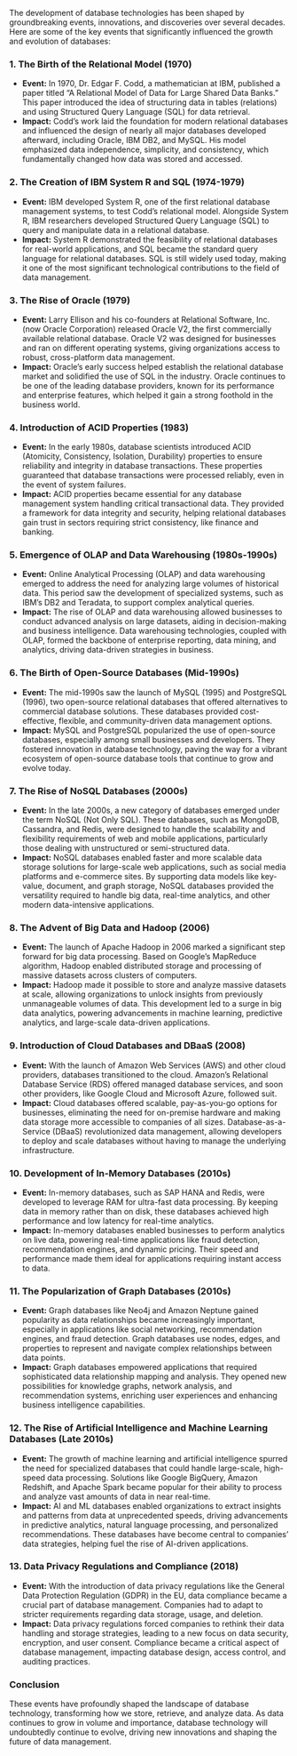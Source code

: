 The development of database technologies has been shaped by groundbreaking events, innovations, and discoveries over several decades. Here are some of the key events that significantly influenced the growth and evolution of databases:

### 1. **The Birth of the Relational Model (1970)**
   - **Event:** In 1970, Dr. Edgar F. Codd, a mathematician at IBM, published a paper titled “A Relational Model of Data for Large Shared Data Banks.” This paper introduced the idea of structuring data in tables (relations) and using Structured Query Language (SQL) for data retrieval.
   - **Impact:** Codd’s work laid the foundation for modern relational databases and influenced the design of nearly all major databases developed afterward, including Oracle, IBM DB2, and MySQL. His model emphasized data independence, simplicity, and consistency, which fundamentally changed how data was stored and accessed.

### 2. **The Creation of IBM System R and SQL (1974-1979)**
   - **Event:** IBM developed System R, one of the first relational database management systems, to test Codd’s relational model. Alongside System R, IBM researchers developed Structured Query Language (SQL) to query and manipulate data in a relational database.
   - **Impact:** System R demonstrated the feasibility of relational databases for real-world applications, and SQL became the standard query language for relational databases. SQL is still widely used today, making it one of the most significant technological contributions to the field of data management.

### 3. **The Rise of Oracle (1979)**
   - **Event:** Larry Ellison and his co-founders at Relational Software, Inc. (now Oracle Corporation) released Oracle V2, the first commercially available relational database. Oracle V2 was designed for businesses and ran on different operating systems, giving organizations access to robust, cross-platform data management.
   - **Impact:** Oracle’s early success helped establish the relational database market and solidified the use of SQL in the industry. Oracle continues to be one of the leading database providers, known for its performance and enterprise features, which helped it gain a strong foothold in the business world.

### 4. **Introduction of ACID Properties (1983)**
   - **Event:** In the early 1980s, database scientists introduced ACID (Atomicity, Consistency, Isolation, Durability) properties to ensure reliability and integrity in database transactions. These properties guaranteed that database transactions were processed reliably, even in the event of system failures.
   - **Impact:** ACID properties became essential for any database management system handling critical transactional data. They provided a framework for data integrity and security, helping relational databases gain trust in sectors requiring strict consistency, like finance and banking.

### 5. **Emergence of OLAP and Data Warehousing (1980s-1990s)**
   - **Event:** Online Analytical Processing (OLAP) and data warehousing emerged to address the need for analyzing large volumes of historical data. This period saw the development of specialized systems, such as IBM’s DB2 and Teradata, to support complex analytical queries.
   - **Impact:** The rise of OLAP and data warehousing allowed businesses to conduct advanced analysis on large datasets, aiding in decision-making and business intelligence. Data warehousing technologies, coupled with OLAP, formed the backbone of enterprise reporting, data mining, and analytics, driving data-driven strategies in business.

### 6. **The Birth of Open-Source Databases (Mid-1990s)**
   - **Event:** The mid-1990s saw the launch of MySQL (1995) and PostgreSQL (1996), two open-source relational databases that offered alternatives to commercial database solutions. These databases provided cost-effective, flexible, and community-driven data management options.
   - **Impact:** MySQL and PostgreSQL popularized the use of open-source databases, especially among small businesses and developers. They fostered innovation in database technology, paving the way for a vibrant ecosystem of open-source database tools that continue to grow and evolve today.

### 7. **The Rise of NoSQL Databases (2000s)**
   - **Event:** In the late 2000s, a new category of databases emerged under the term NoSQL (Not Only SQL). These databases, such as MongoDB, Cassandra, and Redis, were designed to handle the scalability and flexibility requirements of web and mobile applications, particularly those dealing with unstructured or semi-structured data.
   - **Impact:** NoSQL databases enabled faster and more scalable data storage solutions for large-scale web applications, such as social media platforms and e-commerce sites. By supporting data models like key-value, document, and graph storage, NoSQL databases provided the versatility required to handle big data, real-time analytics, and other modern data-intensive applications.

### 8. **The Advent of Big Data and Hadoop (2006)**
   - **Event:** The launch of Apache Hadoop in 2006 marked a significant step forward for big data processing. Based on Google’s MapReduce algorithm, Hadoop enabled distributed storage and processing of massive datasets across clusters of computers.
   - **Impact:** Hadoop made it possible to store and analyze massive datasets at scale, allowing organizations to unlock insights from previously unmanageable volumes of data. This development led to a surge in big data analytics, powering advancements in machine learning, predictive analytics, and large-scale data-driven applications.

### 9. **Introduction of Cloud Databases and DBaaS (2008)**
   - **Event:** With the launch of Amazon Web Services (AWS) and other cloud providers, databases transitioned to the cloud. Amazon’s Relational Database Service (RDS) offered managed database services, and soon other providers, like Google Cloud and Microsoft Azure, followed suit.
   - **Impact:** Cloud databases offered scalable, pay-as-you-go options for businesses, eliminating the need for on-premise hardware and making data storage more accessible to companies of all sizes. Database-as-a-Service (DBaaS) revolutionized data management, allowing developers to deploy and scale databases without having to manage the underlying infrastructure.

### 10. **Development of In-Memory Databases (2010s)**
   - **Event:** In-memory databases, such as SAP HANA and Redis, were developed to leverage RAM for ultra-fast data processing. By keeping data in memory rather than on disk, these databases achieved high performance and low latency for real-time analytics.
   - **Impact:** In-memory databases enabled businesses to perform analytics on live data, powering real-time applications like fraud detection, recommendation engines, and dynamic pricing. Their speed and performance made them ideal for applications requiring instant access to data.

### 11. **The Popularization of Graph Databases (2010s)**
   - **Event:** Graph databases like Neo4j and Amazon Neptune gained popularity as data relationships became increasingly important, especially in applications like social networking, recommendation engines, and fraud detection. Graph databases use nodes, edges, and properties to represent and navigate complex relationships between data points.
   - **Impact:** Graph databases empowered applications that required sophisticated data relationship mapping and analysis. They opened new possibilities for knowledge graphs, network analysis, and recommendation systems, enriching user experiences and enhancing business intelligence capabilities.

### 12. **The Rise of Artificial Intelligence and Machine Learning Databases (Late 2010s)**
   - **Event:** The growth of machine learning and artificial intelligence spurred the need for specialized databases that could handle large-scale, high-speed data processing. Solutions like Google BigQuery, Amazon Redshift, and Apache Spark became popular for their ability to process and analyze vast amounts of data in near real-time.
   - **Impact:** AI and ML databases enabled organizations to extract insights and patterns from data at unprecedented speeds, driving advancements in predictive analytics, natural language processing, and personalized recommendations. These databases have become central to companies’ data strategies, helping fuel the rise of AI-driven applications.

### 13. **Data Privacy Regulations and Compliance (2018)**
   - **Event:** With the introduction of data privacy regulations like the General Data Protection Regulation (GDPR) in the EU, data compliance became a crucial part of database management. Companies had to adapt to stricter requirements regarding data storage, usage, and deletion.
   - **Impact:** Data privacy regulations forced companies to rethink their data handling and storage strategies, leading to a new focus on data security, encryption, and user consent. Compliance became a critical aspect of database management, impacting database design, access control, and auditing practices.

### Conclusion
These events have profoundly shaped the landscape of database technology, transforming how we store, retrieve, and analyze data. As data continues to grow in volume and importance, database technology will undoubtedly continue to evolve, driving new innovations and shaping the future of data management.